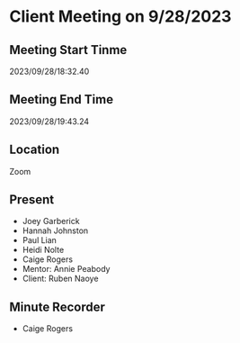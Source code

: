# Client Meeting on 9/28/2023
## Meeting Start Tinme
2023/09/28/18:32.40
## Meeting End Time
2023/09/28/19:43.24

## Location
Zoom

## Present
- Joey Garberick
- Hannah Johnston
- Paul Lian
- Heidi Nolte
- Caige Rogers
- Mentor: Annie Peabody
- Client: Ruben Naoye
  
## Minute Recorder
- Caige Rogers
